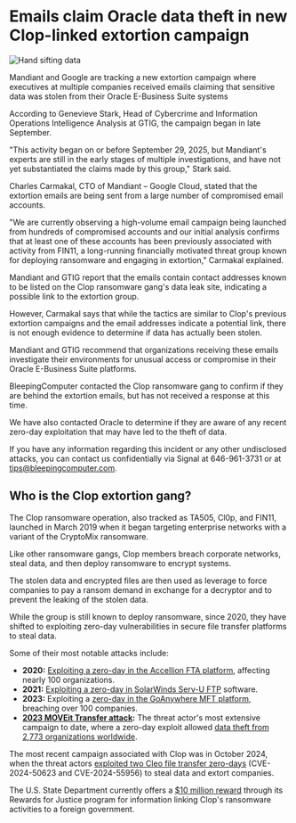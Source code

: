# Emails claim Oracle data theft in new Clop-linked extortion campaign

![Hand sifting data](https://www.bleepstatic.com/content/hl-images/2024/08/16/data-leak.jpg)

Mandiant and Google are tracking a new extortion campaign where executives at multiple companies received emails claiming that sensitive data was stolen from their Oracle E-Business Suite systems

According to Genevieve Stark, Head of Cybercrime and Information Operations Intelligence Analysis at GTIG, the campaign began in late September.

"This activity began on or before September 29, 2025, but Mandiant's experts are still in the early stages of multiple investigations, and have not yet substantiated the claims made by this group," Stark said.

Charles Carmakal, CTO of Mandiant – Google Cloud, stated that the extortion emails are being sent from a large number of compromised email accounts.

"We are currently observing a high-volume email campaign being launched from hundreds of compromised accounts and our initial analysis confirms that at least one of these accounts has been previously associated with activity from FIN11, a long-running financially motivated threat group known for deploying ransomware and engaging in extortion," Carmakal explained.

Mandiant and GTIG report that the emails contain contact addresses known to be listed on the Clop ransomware gang's data leak site, indicating a possible link to the extortion group.

However, Carmakal says that while the tactics are similar to Clop's previous extortion campaigns and the email addresses indicate a potential link, there is not enough evidence to determine if data has actually been stolen.

Mandiant and GTIG recommend that organizations receiving these emails investigate their environments for unusual access or compromise in their Oracle E-Business Suite platforms.

BleepingComputer contacted the Clop ransomware gang to confirm if they are behind the extortion emails, but has not received a response at this time.

We have also contacted Oracle to determine if they are aware of any recent zero-day exploitation that may have led to the theft of data.

If you have any information regarding this incident or any other undisclosed attacks, you can contact us confidentially via Signal at 646-961-3731 or at tips@bleepingcomputer.com.

## Who is the Clop extortion gang?

The Clop ransomware operation, also tracked as TA505, Cl0p, and FIN11, launched in March 2019 when it began targeting enterprise networks with a variant of the CryptoMix ransomware.

Like other ransomware gangs, Clop members breach corporate networks, steal data, and then deploy ransomware to encrypt systems.

The stolen data and encrypted files are then used as leverage to force companies to pay a ransom demand in exchange for a decryptor and to prevent the leaking of the stolen data.

While the group is still known to deploy ransomware, since 2020, they have shifted to exploiting zero-day vulnerabilities in secure file transfer platforms to steal data.

Some of their most notable attacks include:

* **2020:** [Exploiting a zero-day in the Accellion FTA platform](https://www.bleepingcomputer.com/tag/accellion/), affecting nearly 100 organizations.
* **2021:** [Exploiting a zero-day in SolarWinds Serv-U FTP](https://www.bleepingcomputer.com/news/security/clop-gang-exploiting-solarwinds-serv-u-flaw-in-ransomware-attacks/) software.
* **2023:** Exploiting a [zero-day in the GoAnywhere MFT platform](https://www.bleepingcomputer.com/news/security/fortra-shares-findings-on-goanywhere-mft-zero-day-attacks/), breaching over 100 companies.
* **[2023 MOVEit Transfer attack](https://www.bleepingcomputer.com/news/security/clop-ransomware-claims-responsibility-for-moveit-extortion-attacks/):** The threat actor's most extensive campaign to date, where a zero-day exploit allowed [data theft from 2,773 organizations worldwide](https://www.emsisoft.com/en/blog/44123/unpacking-the-moveit-breach-statistics-and-analysis/).

The most recent campaign associated with Clop was in October 2024, when the threat actors [exploited two Cleo file transfer zero-days](https://www.bleepingcomputer.com/news/security/clop-ransomware-claims-responsibility-for-cleo-data-theft-attacks/) (CVE-2024-50623 and CVE-2024-55956) to steal data and extort companies.

The U.S. State Department currently offers a [$10 million reward](https://www.bleepingcomputer.com/news/security/us-govt-offers-10-million-bounty-for-info-on-clop-ransomware/) through its Rewards for Justice program for information linking Clop's ransomware activities to a foreign government.